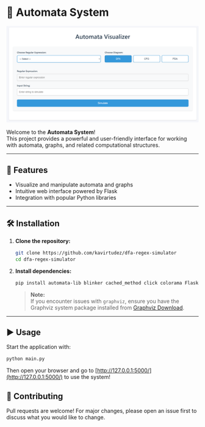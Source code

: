 
# 🤖 Automata System

![System View](image.png)

Welcome to the **Automata System**!  
This project provides a powerful and user-friendly interface for working with automata, graphs, and related computational structures.

---

## 🚀 Features

- Visualize and manipulate automata and graphs
- Intuitive web interface powered by Flask
- Integration with popular Python libraries

---

## 🛠️ Installation

1. **Clone the repository:**
   ```bash
   git clone https://github.com/kavirtudez/dfa-regex-simulator
   cd dfa-regex-simulator
   ```

2. **Install dependencies:**
   ```bash
   pip install automata-lib blinker cached_method click colorama Flask frozendict graphviz itsdangerous Jinja2 MarkupSafe networkx numpy pillow pydot pyformlang pyparsing termcolor typing_extensions Werkzeug
   ```

   > **Note:**  
   If you encounter issues with `graphviz`, ensure you have the Graphviz system package installed from [Graphviz Download](https://graphviz.gitlab.io/download/).

---

## ▶️ Usage

Start the application with:

```bash
python main.py
```

Then open your browser and go to [http://127.0.0.1:5000/](http://127.0.0.1:5000/) to use the system!



## 🤝 Contributing

Pull requests are welcome! For major changes, please open an issue first to discuss what you would like to change.
